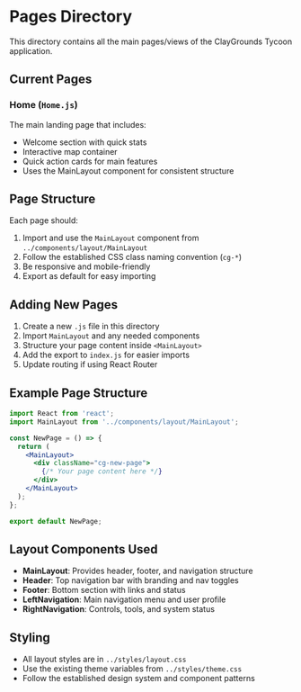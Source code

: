 # Pages Directory

This directory contains all the main pages/views of the ClayGrounds Tycoon application.

## Current Pages

### Home (`Home.js`)
The main landing page that includes:
- Welcome section with quick stats
- Interactive map container
- Quick action cards for main features
- Uses the MainLayout component for consistent structure

## Page Structure

Each page should:
1. Import and use the `MainLayout` component from `../components/layout/MainLayout`
2. Follow the established CSS class naming convention (`cg-*`)
3. Be responsive and mobile-friendly
4. Export as default for easy importing

## Adding New Pages

1. Create a new `.js` file in this directory
2. Import `MainLayout` and any needed components
3. Structure your page content inside `<MainLayout>`
4. Add the export to `index.js` for easier imports
5. Update routing if using React Router

## Example Page Structure

```jsx
import React from 'react';
import MainLayout from '../components/layout/MainLayout';

const NewPage = () => {
  return (
    <MainLayout>
      <div className="cg-new-page">
        {/* Your page content here */}
      </div>
    </MainLayout>
  );
};

export default NewPage;
```

## Layout Components Used

- **MainLayout**: Provides header, footer, and navigation structure
- **Header**: Top navigation bar with branding and nav toggles
- **Footer**: Bottom section with links and status
- **LeftNavigation**: Main navigation menu and user profile
- **RightNavigation**: Controls, tools, and system status

## Styling

- All layout styles are in `../styles/layout.css`
- Use the existing theme variables from `../styles/theme.css`
- Follow the established design system and component patterns 